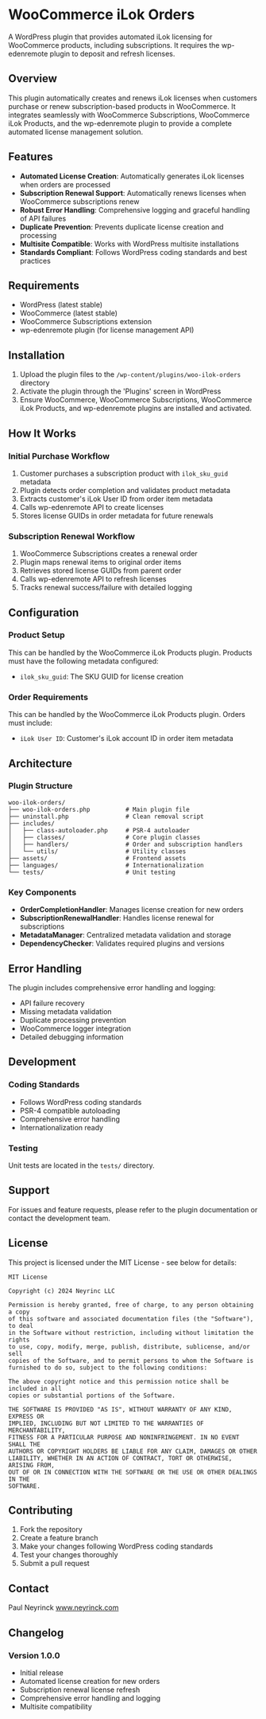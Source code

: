 # WooCommerce iLok Orders

A WordPress plugin that provides automated iLok licensing for WooCommerce  products, including subscriptions. It requires the wp-edenremote plugin to deposit and refresh licenses.

## Overview

This plugin automatically creates and renews iLok licenses when customers purchase or renew subscription-based products in WooCommerce. It integrates seamlessly with WooCommerce Subscriptions, WooCommerce iLok Products, and the wp-edenremote plugin to provide a complete automated license management solution.

## Features

- **Automated License Creation**: Automatically generates iLok licenses when orders are processed
- **Subscription Renewal Support**: Automatically renews licenses when WooCommerce subscriptions renew
- **Robust Error Handling**: Comprehensive logging and graceful handling of API failures
- **Duplicate Prevention**: Prevents duplicate license creation and processing
- **Multisite Compatible**: Works with WordPress multisite installations
- **Standards Compliant**: Follows WordPress coding standards and best practices

## Requirements

- WordPress (latest stable)
- WooCommerce (latest stable)
- WooCommerce Subscriptions extension
- wp-edenremote plugin (for license management API)

## Installation

1. Upload the plugin files to the `/wp-content/plugins/woo-ilok-orders` directory
2. Activate the plugin through the 'Plugins' screen in WordPress
3. Ensure WooCommerce, WooCommerce Subscriptions, WooCommerce iLok Products, and wp-edenremote plugins are installed and activated.

## How It Works

### Initial Purchase Workflow
1. Customer purchases a subscription product with `ilok_sku_guid` metadata
2. Plugin detects order completion and validates product metadata
3. Extracts customer's iLok User ID from order item metadata
4. Calls wp-edenremote API to create licenses
5. Stores license GUIDs in order metadata for future renewals

### Subscription Renewal Workflow
1. WooCommerce Subscriptions creates a renewal order
2. Plugin maps renewal items to original order items
3. Retrieves stored license GUIDs from parent order
4. Calls wp-edenremote API to refresh licenses
5. Tracks renewal success/failure with detailed logging

## Configuration

### Product Setup
This can be handled by the WooCommerce iLok Products plugin. Products must have the following metadata configured:
- `ilok_sku_guid`: The SKU GUID for license creation

### Order Requirements
This can be handled by the WooCommerce iLok Products plugin. Orders must include:
- `iLok User ID`: Customer's iLok account ID in order item metadata

## Architecture

### Plugin Structure
```
woo-ilok-orders/
├── woo-ilok-orders.php          # Main plugin file
├── uninstall.php                # Clean removal script
├── includes/
│   ├── class-autoloader.php     # PSR-4 autoloader
│   ├── classes/                 # Core plugin classes
│   ├── handlers/                # Order and subscription handlers
│   └── utils/                   # Utility classes
├── assets/                      # Frontend assets
├── languages/                   # Internationalization
└── tests/                       # Unit testing
```

### Key Components
- **OrderCompletionHandler**: Manages license creation for new orders
- **SubscriptionRenewalHandler**: Handles license renewal for subscriptions
- **MetadataManager**: Centralized metadata validation and storage
- **DependencyChecker**: Validates required plugins and versions

## Error Handling

The plugin includes comprehensive error handling and logging:
- API failure recovery
- Missing metadata validation
- Duplicate processing prevention
- WooCommerce logger integration
- Detailed debugging information

## Development

### Coding Standards
- Follows WordPress coding standards
- PSR-4 compatible autoloading
- Comprehensive error handling
- Internationalization ready

### Testing
Unit tests are located in the `tests/` directory.

## Support

For issues and feature requests, please refer to the plugin documentation or contact the development team.

## License

This project is licensed under the MIT License - see below for details:

```
MIT License

Copyright (c) 2024 Neyrinc LLC

Permission is hereby granted, free of charge, to any person obtaining a copy
of this software and associated documentation files (the "Software"), to deal
in the Software without restriction, including without limitation the rights
to use, copy, modify, merge, publish, distribute, sublicense, and/or sell
copies of the Software, and to permit persons to whom the Software is
furnished to do so, subject to the following conditions:

The above copyright notice and this permission notice shall be included in all
copies or substantial portions of the Software.

THE SOFTWARE IS PROVIDED "AS IS", WITHOUT WARRANTY OF ANY KIND, EXPRESS OR
IMPLIED, INCLUDING BUT NOT LIMITED TO THE WARRANTIES OF MERCHANTABILITY,
FITNESS FOR A PARTICULAR PURPOSE AND NONINFRINGEMENT. IN NO EVENT SHALL THE
AUTHORS OR COPYRIGHT HOLDERS BE LIABLE FOR ANY CLAIM, DAMAGES OR OTHER
LIABILITY, WHETHER IN AN ACTION OF CONTRACT, TORT OR OTHERWISE, ARISING FROM,
OUT OF OR IN CONNECTION WITH THE SOFTWARE OR THE USE OR OTHER DEALINGS IN THE
SOFTWARE.
```

## Contributing

1. Fork the repository
2. Create a feature branch
3. Make your changes following WordPress coding standards
4. Test your changes thoroughly
5. Submit a pull request

## Contact

Paul Neyrinck
www.neyrinck.com

## Changelog

### Version 1.0.0
- Initial release
- Automated license creation for new orders
- Subscription renewal license refresh
- Comprehensive error handling and logging
- Multisite compatibility